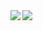 <a href="https://github.com/anuraghazra/github-readme-stats">
<img align="left" src="https://github-readme-stats.vercel.app/api?username=fnaoto&count_private=true&show_icons=true" />

<a href="https://github.com/anuraghazra/github-readme-stats">
<img align="left" src="https://github-readme-stats.vercel.app/api/top-langs/?username=fnaoto" />
</a>
